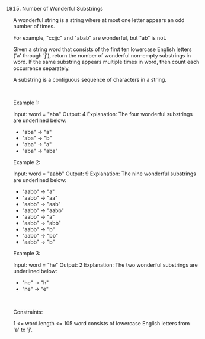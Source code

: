 1915. Number of Wonderful Substrings

A wonderful string is a string where at most one letter appears an odd number of times.

For example, "ccjjc" and "abab" are wonderful, but "ab" is not.

Given a string word that consists of the first ten lowercase English letters ('a' through 'j'), return the number of wonderful non-empty substrings in word. If the same substring appears multiple times in word, then count each occurrence separately.

A substring is a contiguous sequence of characters in a string.

 

Example 1:

Input: word = "aba"
Output: 4
Explanation: The four wonderful substrings are underlined below:
- "aba" -> "a"
- "aba" -> "b"
- "aba" -> "a"
- "aba" -> "aba"


Example 2:

Input: word = "aabb"
Output: 9
Explanation: The nine wonderful substrings are underlined below:
- "aabb" -> "a"
- "aabb" -> "aa"
- "aabb" -> "aab"
- "aabb" -> "aabb"
- "aabb" -> "a"
- "aabb" -> "abb"
- "aabb" -> "b"
- "aabb" -> "bb"
- "aabb" -> "b"


Example 3:

Input: word = "he"
Output: 2
Explanation: The two wonderful substrings are underlined below:
- "he" -> "h"
- "he" -> "e"


 

Constraints:

1 <= word.length <= 105
word consists of lowercase English letters from 'a' to 'j'.